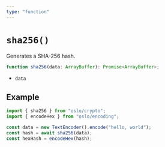 ```yaml
---
type: "function"
---
```


# `sha256()`

Generates a SHA-256 hash.

```ts
function sha256(data: ArrayBuffer): Promise<ArrayBuffer>; 
```

- `data`

## Example

```ts
import { sha256 } from "oslo/crypto";
import { encodeHex } from "oslo/encoding";

const data = new TextEncoder().encode("hello, world");
const hash = await sha256(data);
const hexHash = encodeHex(hash);
```
